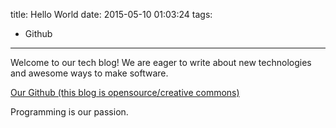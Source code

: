 title: Hello World
date: 2015-05-10 01:03:24
tags:
- Github
---
Welcome to our tech blog! We are eager to write about new technologies and awesome ways to make software.

<a href="https://github.com/hackaservice" title="Our Github" target="_blank" rel="external">Our Github (this blog is opensource/creative commons)</a>


Programming is our passion.